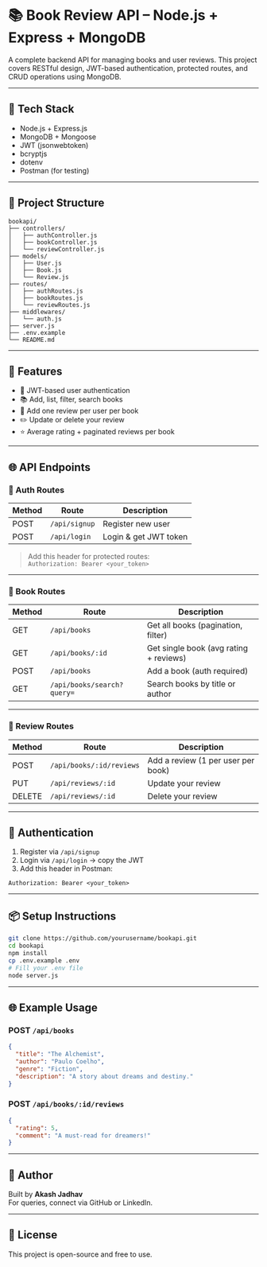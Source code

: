 # 📚 Book Review API – Node.js + Express + MongoDB

A complete backend API for managing books and user reviews. This project covers RESTful design, JWT-based authentication, protected routes, and CRUD operations using MongoDB.

---

## 🔧 Tech Stack

- Node.js + Express.js
- MongoDB + Mongoose
- JWT (jsonwebtoken)
- bcryptjs
- dotenv
- Postman (for testing)

---

## 📂 Project Structure

```
bookapi/
├── controllers/
│   ├── authController.js
│   ├── bookController.js
│   └── reviewController.js
├── models/
│   ├── User.js
│   ├── Book.js
│   └── Review.js
├── routes/
│   ├── authRoutes.js
│   ├── bookRoutes.js
│   └── reviewRoutes.js
├── middlewares/
│   └── auth.js
├── server.js
├── .env.example
└── README.md
```

---

## 🚀 Features

- 🔐 JWT-based user authentication
- 📚 Add, list, filter, search books
- 📝 Add one review per user per book
- ✏️ Update or delete your review
- ⭐ Average rating + paginated reviews per book

---

## 🌐 API Endpoints

### 📌 Auth Routes

| Method | Route        | Description                |
|--------|--------------|----------------------------|
| POST   | `/api/signup` | Register new user         |
| POST   | `/api/login`  | Login & get JWT token     |

> Add this header for protected routes:  
> `Authorization: Bearer <your_token>`

---

### 📌 Book Routes

| Method | Route                      | Description                               |
|--------|----------------------------|-------------------------------------------|
| GET    | `/api/books`               | Get all books (pagination, filter)        |
| GET    | `/api/books/:id`           | Get single book (avg rating + reviews)    |
| POST   | `/api/books`               | Add a book (auth required)                |
| GET    | `/api/books/search?query=` | Search books by title or author           |

---

### 📌 Review Routes

| Method | Route                             | Description                             |
|--------|-----------------------------------|-----------------------------------------|
| POST   | `/api/books/:id/reviews`          | Add a review (1 per user per book)      |
| PUT    | `/api/reviews/:id`                | Update your review                      |
| DELETE | `/api/reviews/:id`                | Delete your review                      |

---

## 🔐 Authentication

1. Register via `/api/signup`
2. Login via `/api/login` → copy the JWT
3. Add this header in Postman:
```
Authorization: Bearer <your_token>
```

---

## 📦 Setup Instructions

```bash
git clone https://github.com/yourusername/bookapi.git
cd bookapi
npm install
cp .env.example .env
# Fill your .env file
node server.js
```

---

## 🌐 Example Usage

### POST `/api/books`

```json
{
  "title": "The Alchemist",
  "author": "Paulo Coelho",
  "genre": "Fiction",
  "description": "A story about dreams and destiny."
}
```

### POST `/api/books/:id/reviews`

```json
{
  "rating": 5,
  "comment": "A must-read for dreamers!"
}
```

---

## 💼 Author

Built by **Akash Jadhav**  
For queries, connect via GitHub or LinkedIn.

---

## 📜 License

This project is open-source and free to use.
